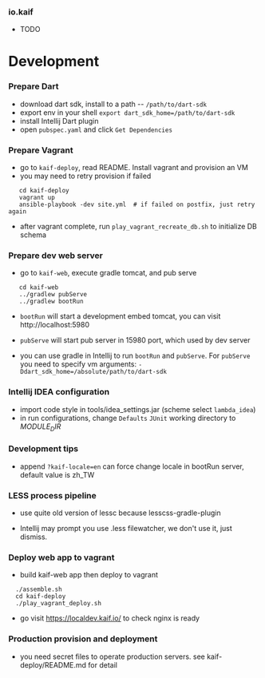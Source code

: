 ### io.kaif

 * TODO

# Development

### Prepare Dart

 * download dart sdk, install to a path -- `/path/to/dart-sdk`
 * export env in your shell `export dart_sdk_home=/path/to/dart-sdk`
 * install Intellij Dart plugin
 * open `pubspec.yaml` and click `Get Dependencies`

### Prepare Vagrant

 * go to `kaif-deploy`, read README. Install vagrant and provision an VM
 * you may need to retry provision if failed

```
   cd kaif-deploy
   vagrant up
   ansible-playbook -dev site.yml  # if failed on postfix, just retry again
```

 * after vagrant complete, run `play_vagrant_recreate_db.sh` to initialize
   DB schema

### Prepare dev web server

 * go to `kaif-web`, execute gradle tomcat, and pub serve

```
   cd kaif-web
   ../gradlew pubServe
   ../gradlew bootRun
```

 * `bootRun` will start a development embed tomcat, you can visit
   http://localhost:5980

 * `pubServe` will start pub server in 15980 port, which used by dev server

 * you can use gradle in Intellij to run `bootRun` and `pubServe`. For `pubServe`
   you need to specify vm arguments: `-Ddart_sdk_home=/absolute/path/to/dart-sdk`

### Intellij IDEA configuration

 * import code style in tools/idea_settings.jar (scheme select `lambda_idea`)
 * in run configurations, change `Defaults` `JUnit` working directory to $MODULE_DIR$

### Development tips

 * append `?kaif-locale=en` can force change locale in bootRun server, default
   value is zh_TW

### LESS process pipeline

 * use quite old version of lessc because lesscss-gradle-plugin

 * Intellij may prompt you use .less filewatcher, we don't use it, just dismiss.

### Deploy web app to vagrant

 * build kaif-web app then deploy to vagrant

```
  ./assemble.sh
  cd kaif-deploy
  ./play_vagrant_deploy.sh
```

 * go visit https://localdev.kaif.io/ to check nginx is ready

### Production provision and deployment

 * you need secret files to operate production servers. see kaif-deploy/README.md for detail
